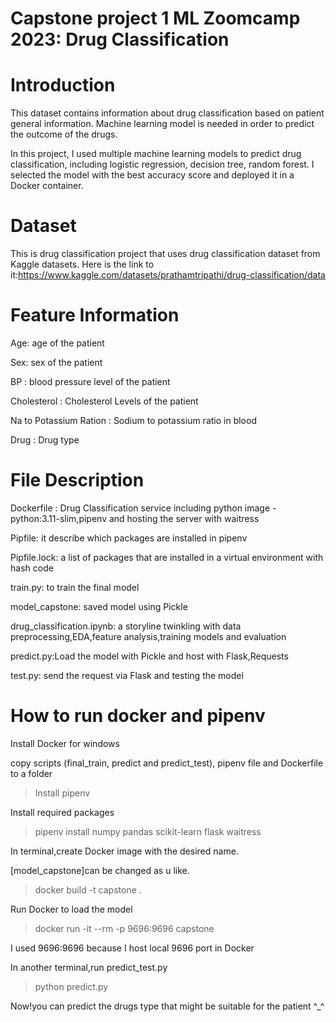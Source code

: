 # Capstone project 1  ML Zoomcamp 2023: Drug Classification 
# Introduction 

This dataset contains information about drug classification based on patient general information. Machine learning model is needed in order to predict the outcome of the drugs.

In this project, I used multiple machine learning models to predict drug classification, including logistic regression, decision tree, random forest. I selected the model with the best accuracy score and deployed it in a Docker container.

# Dataset

This is drug classification project that uses drug classification dataset from Kaggle datasets.  Here is the link to it:https://www.kaggle.com/datasets/prathamtripathi/drug-classification/data

# Feature Information

Age: age of the patient 

Sex: sex of the patient 

BP : blood pressure level of the patient

Cholesterol : Cholesterol Levels of the patient

Na to Potassium Ration : Sodium to potassium ratio in blood

Drug : Drug type

# File Description

Dockerfile : Drug Classification service  including python image - python:3.11-slim,pipenv and hosting the server with waitress 

Pipfile: it describe which packages are installed in pipenv

Pipfile.lock: a list of packages that are installed in a virtual environment with hash code 

train.py: to train the final model

model_capstone: saved model using Pickle

drug_classification.ipynb: a storyline twinkling with data preprocessing,EDA,feature analysis,training models and evaluation

predict.py:Load  the model with Pickle and host with Flask,Requests

test.py: send the request via Flask and testing the model

# How to run docker and pipenv
Install Docker for windows

copy scripts (final_train, predict and predict_test), pipenv file and Dockerfile to a folder

>Install pipenv

  
Install required packages

>pipenv install numpy pandas scikit-learn flask waitress 


In terminal,create Docker image with the desired name.

[model_capstone]can be changed as u like.

>docker build -t capstone .

Run Docker to load the model

>docker run -it --rm -p 9696:9696 capstone

I used 9696:9696 because I host local 9696 port in Docker

In another terminal,run predict_test.py

>python predict.py

  
Now!you can predict the drugs type that might be suitable for the patient ^_^







